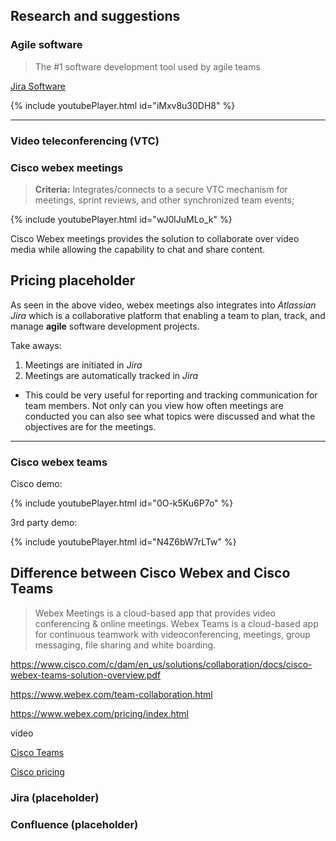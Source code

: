 ## Research and suggestions

### Agile software


> The #1 software development tool used by agile teams

[Jira Software](https://www.atlassian.com/software/jira)

<div class="embed-youtube">
{% include youtubePlayer.html id="iMxv8u30DH8" %}
</div>

___
### Video teleconferencing **(VTC)**

### Cisco webex meetings

> **Criteria:** Integrates/connects to a secure VTC mechanism for meetings, sprint reviews, and other synchronized team events;

<div class="embed-youtube">
{% include youtubePlayer.html id="wJ0lJuMLo_k" %}
</div>

Cisco Webex meetings provides the solution to collaborate over video media while allowing the capability to chat and share content. 

## Pricing placeholder

As seen in the above video, webex meetings also integrates into *Atlassian Jira* which is a collaborative platform that enabling a team to plan, track, and manage **agile** software development projects. 

Take aways:
1. Meetings are initiated in *Jira*
2. Meetings are automatically tracked in *Jira*   
* This could be very useful for reporting and tracking communication for team members. Not only can you view how often meetings are conducted you can also see what topics were discussed and what the objectives are for the meetings.

___

### Cisco webex teams
Cisco demo:
<div class="embed-youtube">
{% include youtubePlayer.html id="0O-k5Ku6P7o" %}
</div>


3rd party demo:
<div class="embed-youtube">
{% include youtubePlayer.html id="N4Z6bW7rLTw" %}
</div>


## Difference between Cisco Webex and Cisco Teams
>Webex Meetings is a cloud-based app that provides video conferencing & online meetings. Webex Teams is a cloud-based app for continuous teamwork with videoconferencing, meetings, group messaging, file sharing and white boarding.



https://www.cisco.com/c/dam/en_us/solutions/collaboration/docs/cisco-webex-teams-solution-overview.pdf

https://www.webex.com/team-collaboration.html

https://www.webex.com/pricing/index.html

video

[Cisco Teams](https://www.webex.com/team-collaboration.html)

[Cisco pricing]([https://www.webex.com/pricing/index.html)


### Jira (placeholder)
### Confluence (placeholder)

